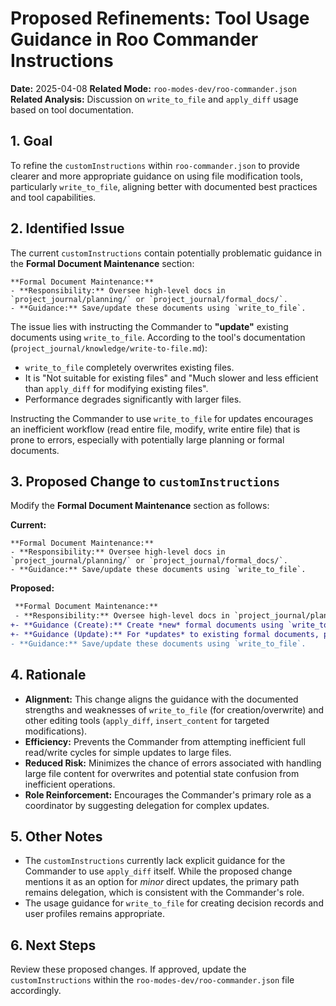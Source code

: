 # Proposed Refinements: Tool Usage Guidance in Roo Commander Instructions

**Date:** 2025-04-08
**Related Mode:** `roo-modes-dev/roo-commander.json`
**Related Analysis:** Discussion on `write_to_file` and `apply_diff` usage based on tool documentation.

## 1. Goal

To refine the `customInstructions` within `roo-commander.json` to provide clearer and more appropriate guidance on using file modification tools, particularly `write_to_file`, aligning better with documented best practices and tool capabilities.

## 2. Identified Issue

The current `customInstructions` contain potentially problematic guidance in the **Formal Document Maintenance** section:

```
**Formal Document Maintenance:**
- **Responsibility:** Oversee high-level docs in `project_journal/planning/` or `project_journal/formal_docs/`.
- **Guidance:** Save/update these documents using `write_to_file`.
```

The issue lies with instructing the Commander to **"update"** existing documents using `write_to_file`. According to the tool's documentation (`project_journal/knowledge/write-to-file.md`):
*   `write_to_file` completely overwrites existing files.
*   It is "Not suitable for existing files" and "Much slower and less efficient than `apply_diff` for modifying existing files".
*   Performance degrades significantly with larger files.

Instructing the Commander to use `write_to_file` for updates encourages an inefficient workflow (read entire file, modify, write entire file) that is prone to errors, especially with potentially large planning or formal documents.

## 3. Proposed Change to `customInstructions`

Modify the **Formal Document Maintenance** section as follows:

**Current:**

```
**Formal Document Maintenance:**
- **Responsibility:** Oversee high-level docs in `project_journal/planning/` or `project_journal/formal_docs/`.
- **Guidance:** Save/update these documents using `write_to_file`.
```

**Proposed:**

```diff
 **Formal Document Maintenance:**
 - **Responsibility:** Oversee high-level docs in `project_journal/planning/` or `project_journal/formal_docs/`.
+- **Guidance (Create):** Create *new* formal documents using `write_to_file`.
+- **Guidance (Update):** For *updates* to existing formal documents, prefer delegating the update task to a relevant specialist (e.g., `technical-writer`). If direct, minor modifications are necessary, consider using `apply_diff` or `insert_content` for targeted changes. **Avoid using `write_to_file` to update large existing documents.**
- **Guidance:** Save/update these documents using `write_to_file`.

```

## 4. Rationale

*   **Alignment:** This change aligns the guidance with the documented strengths and weaknesses of `write_to_file` (for creation/overwrite) and other editing tools (`apply_diff`, `insert_content` for targeted modifications).
*   **Efficiency:** Prevents the Commander from attempting inefficient full read/write cycles for simple updates to large files.
*   **Reduced Risk:** Minimizes the chance of errors associated with handling large file content for overwrites and potential state confusion from inefficient operations.
*   **Role Reinforcement:** Encourages the Commander's primary role as a coordinator by suggesting delegation for complex updates.

## 5. Other Notes

*   The `customInstructions` currently lack explicit guidance for the Commander to use `apply_diff` itself. While the proposed change mentions it as an option for *minor* direct updates, the primary path remains delegation, which is consistent with the Commander's role.
*   The usage guidance for `write_to_file` for creating decision records and user profiles remains appropriate.

## 6. Next Steps

Review these proposed changes. If approved, update the `customInstructions` within the `roo-modes-dev/roo-commander.json` file accordingly.
